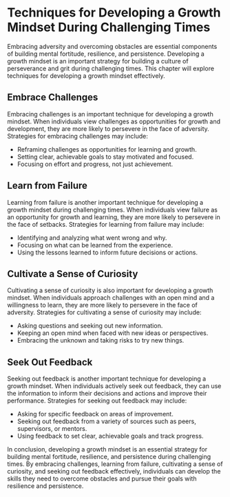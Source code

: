 Techniques for Developing a Growth Mindset During Challenging Times
============================================================================================================================

Embracing adversity and overcoming obstacles are essential components of building mental fortitude, resilience, and persistence. Developing a growth mindset is an important strategy for building a culture of perseverance and grit during challenging times. This chapter will explore techniques for developing a growth mindset effectively.

Embrace Challenges
------------------

Embracing challenges is an important technique for developing a growth mindset. When individuals view challenges as opportunities for growth and development, they are more likely to persevere in the face of adversity. Strategies for embracing challenges may include:

* Reframing challenges as opportunities for learning and growth.
* Setting clear, achievable goals to stay motivated and focused.
* Focusing on effort and progress, not just achievement.

Learn from Failure
------------------

Learning from failure is another important technique for developing a growth mindset during challenging times. When individuals view failure as an opportunity for growth and learning, they are more likely to persevere in the face of setbacks. Strategies for learning from failure may include:

* Identifying and analyzing what went wrong and why.
* Focusing on what can be learned from the experience.
* Using the lessons learned to inform future decisions or actions.

Cultivate a Sense of Curiosity
------------------------------

Cultivating a sense of curiosity is also important for developing a growth mindset. When individuals approach challenges with an open mind and a willingness to learn, they are more likely to persevere in the face of adversity. Strategies for cultivating a sense of curiosity may include:

* Asking questions and seeking out new information.
* Keeping an open mind when faced with new ideas or perspectives.
* Embracing the unknown and taking risks to try new things.

Seek Out Feedback
-----------------

Seeking out feedback is another important technique for developing a growth mindset. When individuals actively seek out feedback, they can use the information to inform their decisions and actions and improve their performance. Strategies for seeking out feedback may include:

* Asking for specific feedback on areas of improvement.
* Seeking out feedback from a variety of sources such as peers, supervisors, or mentors.
* Using feedback to set clear, achievable goals and track progress.

In conclusion, developing a growth mindset is an essential strategy for building mental fortitude, resilience, and persistence during challenging times. By embracing challenges, learning from failure, cultivating a sense of curiosity, and seeking out feedback effectively, individuals can develop the skills they need to overcome obstacles and pursue their goals with resilience and persistence.
